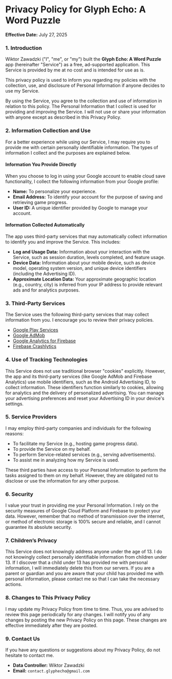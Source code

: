 # Privacy Policy for Glyph Echo: A Word Puzzle

**Effective Date:** July 27, 2025

### 1. Introduction
Wiktor Zawadzki ("I", "me", or "my") built the **Glyph Echo: A Word Puzzle** app (hereinafter "Service") as a free, ad-supported application. This Service is provided by me at no cost and is intended for use as is.

This privacy policy is used to inform you regarding my policies with the collection, use, and disclosure of Personal Information if anyone decides to use my Service.

By using the Service, you agree to the collection and use of information in relation to this policy. The Personal Information that I collect is used for providing and improving the Service. I will not use or share your information with anyone except as described in this Privacy Policy.

### 2. Information Collection and Use
For a better experience while using our Service, I may require you to provide me with certain personally identifiable information. The types of information I collect and the purposes are explained below.

#### Information You Provide Directly
When you choose to log in using your Google account to enable cloud save functionality, I collect the following information from your Google profile:
*   **Name:** To personalize your experience.
*   **Email Address:** To identify your account for the purpose of saving and retrieving game progress.
*   **User ID:** A unique identifier provided by Google to manage your account.

#### Information Collected Automatically
The app uses third-party services that may automatically collect information to identify you and improve the Service. This includes:
*   **Log and Usage Data:** Information about your interaction with the Service, such as session duration, levels completed, and feature usage.
*   **Device Data:** Information about your mobile device, such as device model, operating system version, and unique device identifiers (including the Advertising ID).
*   **Approximate Location Data:** Your approximate geographic location (e.g., country, city) is inferred from your IP address to provide relevant ads and for analytics purposes.

### 3. Third-Party Services
The Service uses the following third-party services that may collect information from you. I encourage you to review their privacy policies.
*   [Google Play Services](https://www.google.com/policies/privacy/)
*   [Google AdMob](https://support.google.com/admob/answer/6128543)
*   [Google Analytics for Firebase](https://firebase.google.com/policies/analytics)
*   [Firebase Crashlytics](https://firebase.google.com/support/privacy/)

### 4. Use of Tracking Technologies
This Service does not use traditional browser "cookies" explicitly. However, the app and its third-party services (like Google AdMob and Firebase Analytics) use mobile identifiers, such as the Android Advertising ID, to collect information. These identifiers function similarly to cookies, allowing for analytics and the delivery of personalized advertising. You can manage your advertising preferences and reset your Advertising ID in your device's settings.

### 5. Service Providers
I may employ third-party companies and individuals for the following reasons:
*   To facilitate my Service (e.g., hosting game progress data).
*   To provide the Service on my behalf.
*   To perform Service-related services (e.g., serving advertisements).
*   To assist me in analyzing how my Service is used.

These third parties have access to your Personal Information to perform the tasks assigned to them on my behalf. However, they are obligated not to disclose or use the information for any other purpose.

### 6. Security
I value your trust in providing me your Personal Information. I rely on the security measures of Google Cloud Platform and Firebase to protect your data. However, remember that no method of transmission over the internet, or method of electronic storage is 100% secure and reliable, and I cannot guarantee its absolute security.

### 7. Children’s Privacy
This Service does not knowingly address anyone under the age of 13. I do not knowingly collect personally identifiable information from children under 13. If I discover that a child under 13 has provided me with personal information, I will immediately delete this from our servers. If you are a parent or guardian and you are aware that your child has provided me with personal information, please contact me so that I can take the necessary actions.

### 8. Changes to This Privacy Policy
I may update my Privacy Policy from time to time. Thus, you are advised to review this page periodically for any changes. I will notify you of any changes by posting the new Privacy Policy on this page. These changes are effective immediately after they are posted.

### 9. Contact Us
If you have any questions or suggestions about my Privacy Policy, do not hesitate to contact me.

*   **Data Controller:** Wiktor Zawadzki
*   **Email:** `contact.glyphecho@gmail.com`
